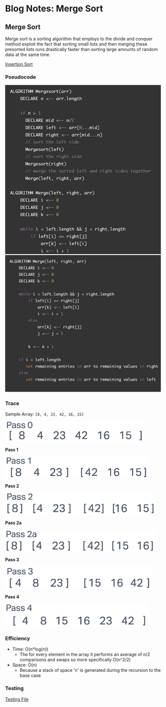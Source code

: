 # Blog Notes: Merge Sort

## Merge Sort

Merge sort is a sorting algorithm that employs to the divide and conquer method exploit the fact that sorting small lists and then merging these presorted lists runs drastically faster than sorting large amounts of random data at the same time.

[Insertion Sort](../../python/code_challenges/merge_sort.py)

### Pseudocode

![Insertion Sort Pseudo Code 1](merge_pseudocode_1.png)
![Insertion Sort Pseudo Code 2](merge_pseudocode_2.png)

### Trace

Sample Array: `[8, 4, 23, 42, 16, 15]`

![Pass 0](pass_0.png)

**Pass 1**

![Pass 1](pass_1.png)

**Pass 2**

![Pass 2](pass_2.png)

**Pass 2a**

![Pass 2a](pass_2a.png)

**Pass 3**

![Pass 3](pass_3.png)

**Pass 4**

![Pass 4](pass_4.png)


### Efficiency

- Time: O(n*log(n))
  - The for every element in the array it performs an average of n/2 comparisons and swaps so more specifically O(n^2/2)
- Space: O(n)
  - Because a stack of space 'n' is generated during the recursion to the base case

### Testing

[Testing File](../../python/tests/code_challenges/test_merge_sort.py)
